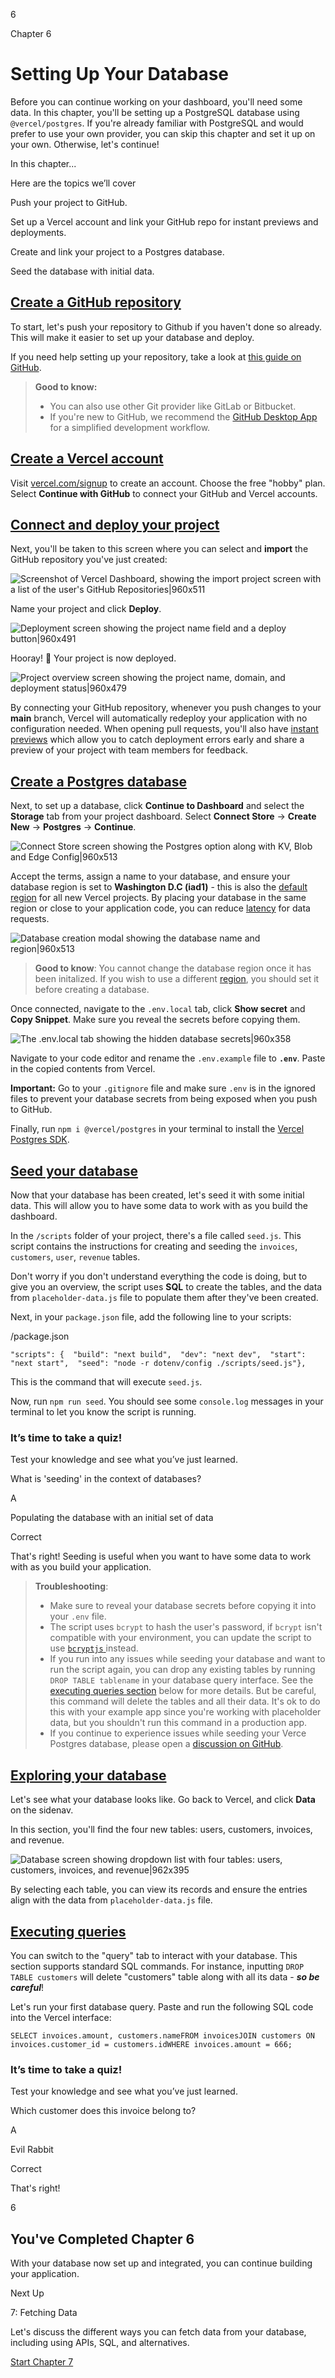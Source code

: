 6

Chapter 6

# Setting Up Your Database

Before you can continue working on your dashboard, you'll need some data. In this chapter, you'll be setting up a PostgreSQL database using `@vercel/postgres`. If you're already familiar with PostgreSQL and would prefer to use your own provider, you can skip this chapter and set it up on your own. Otherwise, let's continue!

In this chapter...

Here are the topics we’ll cover

Push your project to GitHub.

Set up a Vercel account and link your GitHub repo for instant previews and deployments.

Create and link your project to a Postgres database.

Seed the database with initial data.

## [Create a GitHub repository](https://nextjs.org/learn/dashboard-app/setting-up-your-database#create-a-github-repository)

To start, let's push your repository to Github if you haven't done so already. This will make it easier to set up your database and deploy.

If you need help setting up your repository, take a look at [this guide on GitHub](https://help.github.com/en/github/getting-started-with-github/create-a-repo).

> **Good to know:**
>
> - You can also use other Git provider like GitLab or Bitbucket.
> - If you're new to GitHub, we recommend the [GitHub Desktop App](https://desktop.github.com/) for a simplified development workflow.

## [Create a Vercel account](https://nextjs.org/learn/dashboard-app/setting-up-your-database#create-a-vercel-account)

Visit [vercel.com/signup](https://vercel.com/signup) to create an account. Choose the free "hobby" plan. Select **Continue with GitHub** to connect your GitHub and Vercel accounts.

## [Connect and deploy your project](https://nextjs.org/learn/dashboard-app/setting-up-your-database#connect-and-deploy-your-project)

Next, you'll be taken to this screen where you can select and **import** the GitHub repository you've just created:

![Screenshot of Vercel Dashboard, showing the import project screen with a list of the user's GitHub Repositories|960x511](https://nextjs.org/_next/image?url=%2Flearn%2Fdark%2Fimport-git-repo.png&w=1920&q=75&dpl=dpl_FCceakDAygFm3XpfzDutxg9ALjmD)

Name your project and click **Deploy**.

![Deployment screen showing the project name field and a deploy button|960x491](https://nextjs.org/_next/image?url=%2Flearn%2Fdark%2Fconfigure-project.png&w=1920&q=75&dpl=dpl_FCceakDAygFm3XpfzDutxg9ALjmD)

Hooray! 🎉 Your project is now deployed.

![Project overview screen showing the project name, domain, and deployment status|960x479](https://nextjs.org/_next/image?url=%2Flearn%2Fdark%2Fdeployed-project.png&w=1920&q=75&dpl=dpl_FCceakDAygFm3XpfzDutxg9ALjmD)

By connecting your GitHub repository, whenever you push changes to your **main** branch, Vercel will automatically redeploy your application with no configuration needed. When opening pull requests, you'll also have [instant previews](https://vercel.com/docs/deployments/preview-deployments#preview-urls) which allow you to catch deployment errors early and share a preview of your project with team members for feedback.

## [Create a Postgres database](https://nextjs.org/learn/dashboard-app/setting-up-your-database#create-a-postgres-database)

Next, to set up a database, click **Continue to Dashboard** and select the **Storage** tab from your project dashboard. Select **Connect Store** → **Create New** → **Postgres** → **Continue**.

![Connect Store screen showing the Postgres option along with KV, Blob and Edge Config|960x513](https://nextjs.org/_next/image?url=%2Flearn%2Fdark%2Fcreate-database.png&w=1920&q=75&dpl=dpl_FCceakDAygFm3XpfzDutxg9ALjmD)

Accept the terms, assign a name to your database, and ensure your database region is set to **Washington D.C (iad1)** - this is also the [default region](https://vercel.com/docs/functions/serverless-functions/regions#select-a-default-serverless-region) for all new Vercel projects. By placing your database in the same region or close to your application code, you can reduce [latency](https://developer.mozilla.org/en-US/docs/Web/Performance/Understanding_latency) for data requests.

![Database creation modal showing the database name and region|960x513](https://nextjs.org/_next/image?url=%2Flearn%2Fdark%2Fdatabase-region.png&w=1920&q=75&dpl=dpl_FCceakDAygFm3XpfzDutxg9ALjmD)

> **Good to know**: You cannot change the database region once it has been initalized. If you wish to use a different [region](https://vercel.com/docs/storage/vercel-postgres/limits#supported-regions), you should set it before creating a database.

Once connected, navigate to the `.env.local` tab, click **Show secret** and **Copy Snippet**. Make sure you reveal the secrets before copying them.

![The .env.local tab showing the hidden database secrets|960x358](https://nextjs.org/_next/image?url=%2Flearn%2Fdark%2Fdatabase-dashboard.png&w=1920&q=75&dpl=dpl_FCceakDAygFm3XpfzDutxg9ALjmD)

Navigate to your code editor and rename the `.env.example` file to **`.env`**. Paste in the copied contents from Vercel.

**Important:** Go to your `.gitignore` file and make sure `.env` is in the ignored files to prevent your database secrets from being exposed when you push to GitHub.

Finally, run `npm i @vercel/postgres` in your terminal to install the [Vercel Postgres SDK](https://vercel.com/docs/storage/vercel-postgres/sdk).

## [Seed your database](https://nextjs.org/learn/dashboard-app/setting-up-your-database#seed-your-database)

Now that your database has been created, let's seed it with some initial data. This will allow you to have some data to work with as you build the dashboard.

In the `/scripts` folder of your project, there's a file called `seed.js`. This script contains the instructions for creating and seeding the `invoices`, `customers`, `user`, `revenue` tables.

Don't worry if you don't understand everything the code is doing, but to give you an overview, the script uses **SQL** to create the tables, and the data from `placeholder-data.js` file to populate them after they've been created.

Next, in your `package.json` file, add the following line to your scripts:

/package.json

```
"scripts": {  "build": "next build",  "dev": "next dev",  "start": "next start",  "seed": "node -r dotenv/config ./scripts/seed.js"},
```

This is the command that will execute `seed.js`.

Now, run `npm run seed`. You should see some `console.log` messages in your terminal to let you know the script is running.

### It’s time to take a quiz!

Test your knowledge and see what you’ve just learned.

What is 'seeding' in the context of databases?

A

Populating the database with an initial set of data

Correct

That's right! Seeding is useful when you want to have some data to work with as you build your application.

> **Troubleshooting**:
>
> - Make sure to reveal your database secrets before copying it into your `.env` file.
> - The script uses `bcrypt` to hash the user's password, if `bcrypt` isn't compatible with your environment, you can update the script to use [`bcryptjs` ](https://www.npmjs.com/package/bcryptjs) instead.
> - If you run into any issues while seeding your database and want to run the script again, you can drop any existing tables by running `DROP TABLE tablename` in your database query interface. See the [executing queries section](https://nextjs.org/learn/dashboard-app/setting-up-your-database#executing-queries) below for more details. But be careful, this command will delete the tables and all their data. It's ok to do this with your example app since you're working with placeholder data, but you shouldn't run this command in a production app.
> - If you continue to experience issues while seeding your Verce Postgres database, please open a [discussion on GitHub](https://github.com/vercel/next-learn/issues).

## [Exploring your database](https://nextjs.org/learn/dashboard-app/setting-up-your-database#exploring-your-database)

Let's see what your database looks like. Go back to Vercel, and click **Data** on the sidenav.

In this section, you'll find the four new tables: users, customers, invoices, and revenue.

![Database screen showing dropdown list with four tables: users, customers, invoices, and revenue|962x395](https://nextjs.org/_next/image?url=%2Flearn%2Fdark%2Fdatabase-tables.png&w=2048&q=75&dpl=dpl_FCceakDAygFm3XpfzDutxg9ALjmD)

By selecting each table, you can view its records and ensure the entries align with the data from `placeholder-data.js` file.

## [Executing queries](https://nextjs.org/learn/dashboard-app/setting-up-your-database#executing-queries)

You can switch to the "query" tab to interact with your database. This section supports standard SQL commands. For instance, inputting `DROP TABLE customers` will delete "customers" table along with all its data - **_so be careful_**!

Let's run your first database query. Paste and run the following SQL code into the Vercel interface:

```
SELECT invoices.amount, customers.nameFROM invoicesJOIN customers ON invoices.customer_id = customers.idWHERE invoices.amount = 666;
```

### It’s time to take a quiz!

Test your knowledge and see what you’ve just learned.

Which customer does this invoice belong to?

A

Evil Rabbit

Correct

That's right!

6

## You've Completed Chapter 6

With your database now set up and integrated, you can continue building your application.

Next Up

7: Fetching Data

Let's discuss the different ways you can fetch data from your database, including using APIs, SQL, and alternatives.

[Start Chapter 7](./fetching-data.md)
